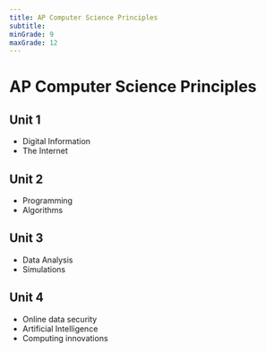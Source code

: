 ```yaml
---
title: AP Computer Science Principles
subtitle: 
minGrade: 9
maxGrade: 12
---
```

# AP Computer Science Principles


## Unit 1
* Digital Information
* The Internet

## Unit 2
* Programming
* Algorithms

## Unit 3
* Data Analysis
* Simulations

## Unit 4
* Online data security
* Artificial Intelligence
* Computing innovations